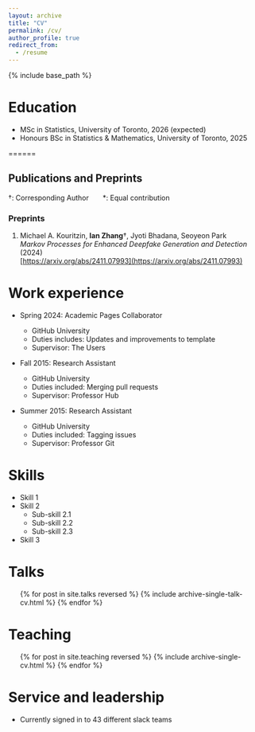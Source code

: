 ```yaml
---
layout: archive
title: "CV"
permalink: /cv/
author_profile: true
redirect_from:
  - /resume
---
```


{% include base_path %}

Education
======
* MSc in Statistics, University of Toronto, 2026 (expected)
* Honours BSc in Statistics & Mathematics, University of Toronto, 2025

======
## Publications and Preprints

†: Corresponding Author  *: Equal contribution  

### Preprints
1. Michael A. Kouritzin, **Ian Zhang**†, Jyoti Bhadana, Seoyeon Park  
   *Markov Processes for Enhanced Deepfake Generation and Detection* (2024)  
   [https://arxiv.org/abs/2411.07993](https://arxiv.org/abs/2411.07993)


Work experience
======

* Spring 2024: Academic Pages Collaborator
  * GitHub University
  * Duties includes: Updates and improvements to template
  * Supervisor: The Users

* Fall 2015: Research Assistant
  * GitHub University
  * Duties included: Merging pull requests
  * Supervisor: Professor Hub

* Summer 2015: Research Assistant
  * GitHub University
  * Duties included: Tagging issues
  * Supervisor: Professor Git
  
Skills
======
* Skill 1
* Skill 2
  * Sub-skill 2.1
  * Sub-skill 2.2
  * Sub-skill 2.3
* Skill 3


  
Talks
======
  <ul>{% for post in site.talks reversed %}
    {% include archive-single-talk-cv.html  %}
  {% endfor %}</ul>
  
Teaching
======
  <ul>{% for post in site.teaching reversed %}
    {% include archive-single-cv.html %}
  {% endfor %}</ul>
  
Service and leadership
======
* Currently signed in to 43 different slack teams
